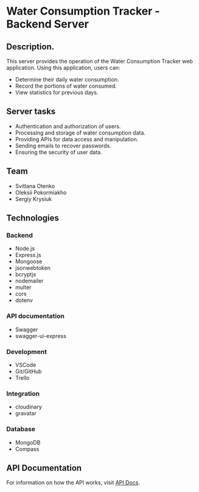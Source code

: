 # Water Consumption Tracker - Backend Server

## Description.

This server provides the operation of the Water Consumption Tracker web application. Using this application, users can:

- Determine their daily water consumption.
- Record the portions of water consumed.
- View statistics for previous days.

## Server tasks

- Authentication and authorization of users.
- Processing and storage of water consumption data.
- Providing APIs for data access and manipulation.
- Sending emails to recover passwords.
- Ensuring the security of user data.

## Team

- Svitlana Otenko
- Oleksii Pokormiakho
- Sergiy Krysiuk

## Technologies

### Backend

- Node.js
- Express.js
- Mongoose
- jsonwebtoken
- bcryptjs
- nodemailer
- multer
- cors
- dotenv

### API documentation

- Swagger
- swagger-ui-express

### Development

- VSCode
- Git/GitHub
- Trello

### Integration

- cloudinary
- gravatar

### Database

- MongoDB
- Compass

## API Documentation

For information on how the API works, visit [API Docs](https://tracker-of-water-oqqk.onrender.com/api/api-docs/ "Swagger Extended Documentation").
